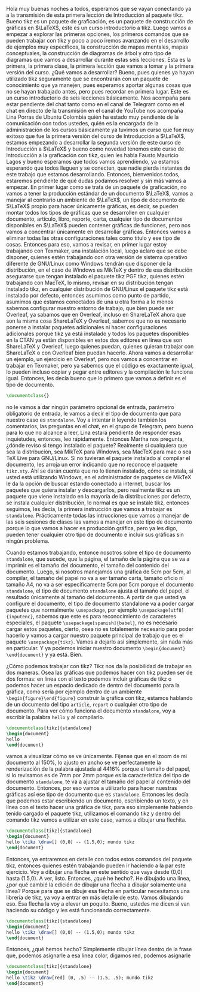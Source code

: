 Hola muy buenas noches a todos, esperamos que se vayan conectando ya a la transmisión de esta primera lección de Introducción al paquete tikz. Bueno tikz es un paquete de graficación, es un paquete de construcción de gráficas en $\LaTeX$, este es un curso introductorio a tikz. Luego vamos a empezar a explorar las primeras opciones, los primeros comandos que se pueden trabajar con tikz y poco a poco iremos avanzando en el desarrollo de ejemplos muy específicos, la construcción de mapas mentales, mapas conceptuales, la construcción de diagramas de árbol y otro tipo de diagramas que vamos a desarrollar durante estas seis lecciones. Esta es la primera, la primera clase, la primera lección que vamos a tomar y la primera versión del curso. ¿Qué vamos a desarrollar? Bueno, pues quienes ya hayan utilizado tikz seguramente que se encontrarán con un paquete de conocimiento que ya manejen, pues esperamos aportar algunas cosas que no se hayan trabajado antes, pero pues recordar en primera lugar. Este es un curso introductorio de seis lecciones básicamente. Nos acompaña para estar pendiente del chat tanto como en el canal de Telegram como en el chat en directo de la transmisión en el canal de YouTube nos acompaña Lina Porras de Ubuntu Colombia quién ha estado muy pendiente de la comunicación con todos ustedes, quién es la encargada de la administración de los cursos básicamente ya tuvimos un curso que fue muy exitoso que fue la primera versión del curso de Introducción a $\LaTeX$, estamos empezando a desarrollar la segunda versión de este curso de Introducción a $\LaTeX$ y bueno como novedad tenemos este curso de Introducción a la graficación con tikz, quien les habla Fausto Mauricio Lagos y bueno esperamos que todos vamos aprendiendo, ya estamos esperando que todos lleguen y se conecten, que nadie pierda instantes de este trabajo que estamos desarrollando. Entonces, bienvenidos todos, estaremos pendiente de qué dudas podamos resolver y sin más vamos a empezar. En primer lugar como se trata de un paquete de graficación, no vamos a tener la producción estándar de un documento $\LaTeX$, vamos a manejar al contrario un ambiente de $\LaTeX$, un tipo de documento de $\LaTeX$ propio para hacer únicamente gráficas, es decir, se pueden montar todos los tipos de gráficas que se desarrollen en cualquier documento, artículo, libro, reporte, carta, cualquier tipo de documentos disponibles en $\LaTeX$ pueden contener gráficas de funciones, pero nos vamos a concentrar únicamente en desarrollar gráficas. Entonces vamos a eliminar todas las otras configuraciones tales como título y ese tipo de cosas. Entonces para eso, vamos a revisar, en primer lugar estoy trabajando con Texmaker, una instalación local, luego aclaro que se debe disponer, quienes estén trabajando con otra versión de sistema operativo diferente de GNU/Linux como Windows tendrán que disponer de la distribución, en el caso de Windows es MikTeX y dentro de esa distribución asegurarse que tengan instalado el paquete tikz PGF tikz, quienes estén trabajando con MacTeX, lo mismo, revisar en su distribución tengan instalado tikz, en cualquier distribución de GNU/Linux el paquete tikz está instalado por defecto, entonces asumimos como punto de partido, asumimos que estamos conectados de una u otra forma a lo menos sabemos configurar nuestro entorno de trabajo, que bien puede ser Overleaf, ya sabamos que en Overleaf, incluso en ShareLaTeX ahora que son la misma cosa ShareLaTeX y Overleaf, sabemos que no es necesario ponerse a instalar paquetes adicionales ni hacer configuraciones adicionales porque tikz ya está instalado y todos los  paquetes disponibles en la CTAN ya están disponibles en estos dos editores en línea que son ShareLaTeX y Overleaf, luego quienes puedan, quienes quieran trabajar con ShareLaTeX o con Overleaf bien puedan hacerlo. Ahora vamos a desarrollar un ejemplo, un ejercicio en Overleaf, pero nos vamos a concentrar en trabajar en Texmaker, pero ya sabemos que el código es exactamente igual, lo pueden incluso copiar y pegar entre editores y la compilación le funciona igual. Entonces, les decía bueno que lo primero que vamos a definir es el tipo de documento.

```tex
\documentclass{}
```

no le vamos a dar ningún parámetro opcional de entrada, parámetro obligatorio de entrada, le vamos a decir el tipo de documento que para nuestro caso es `standalone`. Voy a intentar ir leyendo también los comentarios, las preguntas en el chat, en el grupo de Telegram, pero bueno para lo que no alcance a leer, Lina estará pendiente de responder esas inquietudes, entonces, leo rápidamente. Entonces Martha nos pregunta, ¿dónde reviso si tengo instalado el paquete? Realmente si cualquiera que sea la distribución, sea MikTeX para Windows, sea MacTeX para mac o sea TeX Live para GNU/Linux. Si no tuvieran el paquete instalado al compilar el documento, les arroja un error indicando que no reconoce el paquete `tikz.sty`. Ahí se darán cuenta que no lo tienen instalado, cómo se instala, si usted está utilizando Windows, en el administrador de paquetes de MikTeX le da la opción de buscar estando conectado a internet, buscar los paquetes que quiera instalar y descargarlos, pero realmente tikz es un paquete que viene instalado en la mayoría de la distribuciones por defecto, se instala cualquier distribución, lo normal es que se instale tikz, entonces seguimos, les decía, la primera instrucción que vamos a trabajar es `standalone`. Prácticamente todas las intrucciones que vamos a manejar de las seis sesiones de clases las vamos a manejar en este tipo de documento porque lo que vamos a hacer es producción gráfica, pero ya les digo, pueden tener cualquier otro tipo de documento e incluir sus gráficas sin ningún problema.

Cuando estamos trabajando, entonce nosotros sobre el tipo de documento `standalone`, que sucede, que la página, el tamaño de la página que se va a imprimir es el tamaño del documento, el tamaño del contenido del documento. Luego, si nosotros manejamos una gráfica de 5cm por 5cm, al compilar, el tamaño del papel no va a ser tamaño carta, tamaño oficio ni tamaño A4, no va a ser específicamente 5cm por 5cm porque el documento `standalone`, el tipo de documento `standalone` ajusta el tamaño del papel, el resultado únicamente al tamaño del documento. A partir de que usted ya configure el documento, el tipo de documento standalone va a poder cargar paquetes que normalmente `\usepackage`, por ejemplo `\usepackage[utf8]{inputenc}`, sabemos que este es para reconocimiento de caracteres especiales, el paquete `\usepackage[spanish]{babel}`, no es necesario cargar estos paquetes, cierto, osea no es totalemente necesario para poder hacerlo y vamos a cargar nuestro paquete principal de trabajo que es el paquete `\usepackage{tikz}`. Vamos a dejarlo así simplemente, sin nada más en particular. Y ya podemos iniciar nuestro documento `\begin{document} \end{document}` y ya está. Bien.
 
¿Cómo podemos trabajar con tikz? Tikz nos da la posibilidad de trabajar en dos maneras. Osea las gráficas que podemos hacer con tikz pueden ser de dos formas: en línea con el texto podemos incluir gráficas de tikz o podemos hacer un espacio dedicado de dentro del documento para la gráfica, como sería por ejemplo dentro de un ambiente `\begin{figure}\end{figure}` construir la gráfica con tikz, estamos hablando de un documento del tipo `article`, `report` o cualquier otro tipo de documento. Para ver cómo funciona el documento `standalone`, voy a escribir la palabra `hello` y al compilarlo.
```tex
\documentclass[tikz]{standalone}
\begin{document}
hello
\end{document}
```
vamos a visualizar cómo se ve únicamente. Fíjense que en el zoom de mi documento al 150%, lo ajusto en ancho se ve perfectamente la renderización de la palabra ajustada al 4416% porque el tamaño del papel, si lo revisamos es de 7mm por 2mm porque es la característica del tipo de documento `standalone`, te va a ajustar el tamaño del papel al contenido del documento. Entonces, por eso vamos a utilizarlo para hacer nuestras gráficas así ese tipo de documento que es `standalone`. Entonces les decía que podemos estar escribiendo un documento, escribiendo un texto, y en línea con el texto hacer una gráfica de tikz, para eso simplemente habiendo tenido cargado el paquete tikz, utilizamos el comando tikz y dentro del comando tikz vamos a utilizar en este caso, vamos a dibujar una flechita.
```tex
\documentclass[tikz]{standalone}
\begin{document}
hello \tikz \draw[] (0,0) -- (1.5,0); mundo tikz
\end{document}
```
Entonces, ya entraremos en detalle con todos estos comandos del paquete tikz, entonces quienes estén trabajando pueden ir haciendo a la par este ejercicio. Voy a dibujar una flecha en este sentido que vaya desde (0,0) hasta (1.5,0). A ver, listo. Entonces, ¿qué he hecho?. He dibujado una línea, ¿por qué cambié la edición de dibujar una flecha a dibujar solamente una línea? Porque para que se dibuje esa flecha en particular necesitamos una librería de tikz, ya voy a entrar en más detalle de esto. Vamos dibujando eso. Esa flecha la voy a elevar un poquito. Bueno, ustedes me dicen sí van haciendo su código y les está funcionando correctamente.
```tex
\documentclass[tikz]{standalone}
\begin{document}
hello \tikz \draw[] (0,0) -- (1.5,0); mundo tikz
\end{document}
```
 Entonces, ¿qué hemos hecho? Simplemente dibujar línea dentro de la frase que, podemos asignarle a esa línea color, digamos red, podemos asignarle
 ```tex
\documentclass[tikz]{standalone}
\begin{document}
hello \tikz \draw[red] (0, .5) -- (1.5, .5); mundo tikz
\end{document}
```